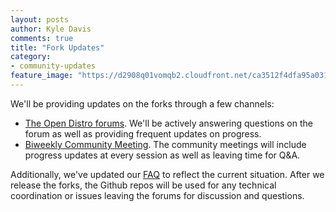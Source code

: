 ```yaml
---
layout: posts
author: Kyle Davis
comments: true
title: "Fork Updates"
category:
- community-updates
feature_image: "https://d2908q01vomqb2.cloudfront.net/ca3512f4dfa95a03169c5a670a4c91a19b3077b4/2019/03/26/open_disto-elasticsearch-logo-800x400.jpg"
---
```


We'll be providing updates on the forks through a few channels:

- [The Open Distro forums](https://discuss.opendistrocommunity.dev/c/forking-elasticsearch-kibana/50). We'll be actively answering questions on the forum as well as providing frequent updates on progress.
- [Biweekly Community Meeting](/for-elasticsearch/events.html). The community meetings will include progress updates at every session as well as leaving time for Q&A. 

Additionally, we've updated our [FAQ](/for-elasticsearch/faq.html) to reflect the current situation. After we release the forks, the Github repos will be used for any technical coordination or issues leaving the forums for discussion and questions. 